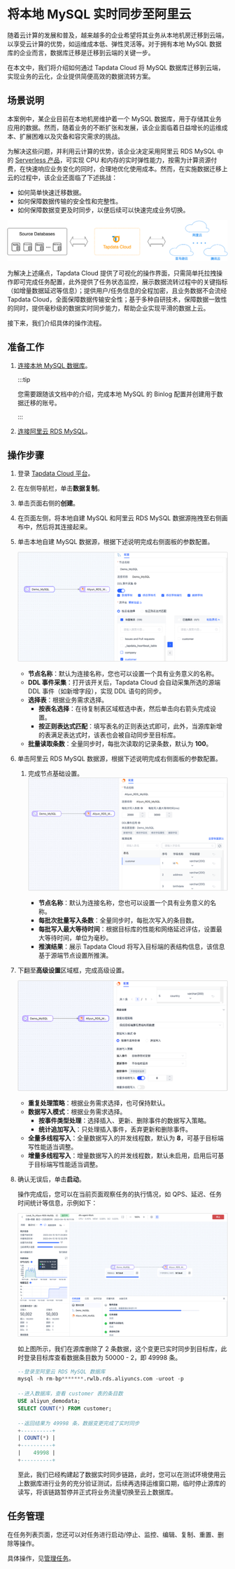 # 将本地 MySQL 实时同步至阿里云

随着云计算的发展和普及，越来越多的企业希望将其业务从本地机房迁移到云端，以享受云计算的优势，如运维成本低、弹性灵活等。对于拥有本地 MySQL 数据库的企业而言，数据库迁移是迁移到云端的关键一步。

在本文中，我们将介绍如何通过 Tapdata Cloud 将 MySQL 数据库迁移到云端，实现业务的云化，企业提供简便高效的数据流转方案。



## 场景说明

本案例中，某企业目前在本地机房维护着一个 MySQL 数据库，用于存储其业务应用的数据。然而，随着业务的不断扩张和发展，该企业面临着日益增长的运维成本、扩展困难以及灾备和容灾需求的挑战。

为解决这些问题，并利用云计算的优势，该企业决定采用阿里云 RDS MySQL 中的 [Serverless 产品](https://help.aliyun.com/document_detail/411291.htm)，可实现 CPU 和内存的实时弹性能力，按需为计算资源付费，在快速响应业务变化的同时，合理地优化使用成本。然而，在实施数据迁移上云的过程中，该企业还面临了下述挑战：

* 如何简单快速迁移数据。
* 如何保障数据传输的安全性和完整性。
* 如何保障数据变更及时同步，以便后续可以快速完成业务切换。

![迁移上云](../../images/migration_to_cloud.png)

为解决上述痛点，Tapdata Cloud 提供了可视化的操作界面，只需简单托拉拽操作即可完成任务配置，此外提供了任务状态监控，展示数据流转过程中的关键指标（如增量数据延迟等信息）；提供用户/任务信息的全程加密，且业务数据不会流经 Tapdata Cloud，全面保障数据传输安全性；基于多种自研技术，保障数据一致性的同时，提供毫秒级的数据实时同步能力，帮助企业实现平滑的数据上云。

接下来，我们介绍具体的操作流程。

## 准备工作

1. [连接本地 MySQL 数据库](../../prerequisites/certified/mysql.md)。

   :::tip

   您需要跟随该文档中的介绍，完成本地 MySQL 的 Binlog 配置并创建用于数据迁移的账号。

   :::

2. [连接阿里云 RDS MySQL](../../prerequisites/alpha/aliyun-rds-for-mysql.md)。



## 操作步骤

1. 登录 [Tapdata Cloud 平台](https://cloud.tapdata.net/console/v3/)。

2. 在左侧导航栏，单击**数据复制**。

3. 单击页面右侧的**创建**。

4. 在页面左侧，将本地自建 MySQL 和阿里云 RDS MySQL 数据源拖拽至右侧画布中，然后将其连接起来。

5. 单击本地自建 MySQL 数据源，根据下述说明完成右侧面板的参数配置。

   ![选择要同步的表](../../images/local_to_aliyun_rds_mysql_source.png)

   - **节点名称**：默认为连接名称，您也可以设置一个具有业务意义的名称。
   - **DDL 事件采集**：打开该开关后，Tapdata Cloud 会自动采集所选的源端 DDL 事件（如新增字段），实现 DDL 语句的同步。
   - **选择表**：根据业务需求选择。
     - **按表名选择**：在待复制表区域框选中表，然后单击向右箭头完成设置。
     - **按正则表达式匹配**：填写表名的正则表达式即可，此外，当源库新增的表满足表达式时，该表也会被自动同步至目标库。
   - **批量读取条数**：全量同步时，每批次读取的记录条数，默认为 **100**。

6. 单击阿里云 RDS MySQL 数据源，根据下述说明完成右侧面板的参数配置。

   1. 完成节点基础设置。![预览数据结构](../../images/local_to_aliyun_rds_mysql_target.png)

      - **节点名称**：默认为连接名称，您也可以设置一个具有业务意义的名称。
      - **每批次批量写入条数**：全量同步时，每批次写入的条目数。
      - **每批写入最大等待时间**：根据目标库的性能和网络延迟评估，设置最大等待时间，单位为毫秒。
      - **推演结果**：展示 Tapdata Cloud 将写入目标端的表结构信息，该信息基于源端节点设置所推演。

7. 下翻至**高级设置**区域框，完成高级设置。

   ![高级设置](../../images/local_to_aliyun_rds_mysql_advanced_settings.png)

   - **重复处理策略**：根据业务需求选择，也可保持默认。
   - **数据写入模式**：根据业务需求选择。
      - **按事件类型处理**：选择插入、更新、删除事件的数据写入策略。
     - **统计追加写入**：只处理插入事件，丢弃更新和删除事件。
   - **全量多线程写入**：全量数据写入的并发线程数，默认为 **8**，可基于目标端写性能适当调整。
   - **增量多线程写入**：增量数据写入的并发线程数，默认未启用，启用后可基于目标端写性能适当调整。

8. 确认无误后，单击**启动**。

   操作完成后，您可以在当前页面观察任务的执行情况，如 QPS、延迟、任务时间统计等信息，示例如下：

   ![查看任务运行详情](../../images/local_to_aliyun_rds_mysql_monitor_task.png)

   如上图所示，我们在源库删除了 2 条数据，这个变更已实时同步到目标库，此时登录目标库查看数据条目数为 50000 - 2，即 49998 条。

   ```sql
   --登录至阿里云 RDS MySQL 数据库
   mysql -h rm-bp*******.rwlb.rds.aliyuncs.com -uroot -p
   
   --进入数据库，查看 customer 表的条目数
   USE aliyun_demodata;
   SELECT COUNT(*) FROM customer;
   
   --返回结果为 49998 条，数据变更完成了实时同步
   +----------+
   | COUNT(*) |
   +----------+
   |    49998 |
   +----------+
   ```
   
   至此，我们已经构建起了数据实时同步链路，此时，您可以在测试环境使用云上数据库进行业务的充分验证测试，后续再选择运维窗口期，临时停止源库的读写，将该链路暂停并正式将业务流量切换至云上数据库。

## 任务管理

在任务列表页面，您还可以对任务进行启动/停止、监控、编辑、复制、重置、删除等操作。

具体操作，见[管理任务](../../user-guide/copy-data/manage-task.md)。
